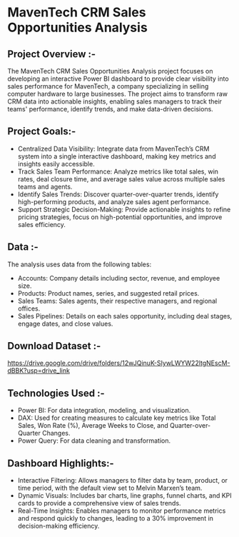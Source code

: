 # MavenTech CRM Sales Opportunities Analysis

## Project Overview :-
The MavenTech CRM Sales Opportunities Analysis project focuses on developing an interactive Power BI dashboard to provide clear visibility into sales performance for MavenTech, a company specializing in selling computer hardware to large businesses. The project aims to transform raw CRM data into actionable insights, enabling sales managers to track their teams' performance, identify trends, and make data-driven decisions.

## Project Goals:-
- Centralized Data Visibility: Integrate data from MavenTech’s CRM system into a single interactive dashboard, making key metrics and insights easily accessible.
- Track Sales Team Performance: Analyze metrics like total sales, win rates, deal closure time, and average sales value across multiple sales teams and agents.
- Identify Sales Trends: Discover quarter-over-quarter trends, identify high-performing products, and analyze sales agent performance.
- Support Strategic Decision-Making: Provide actionable insights to refine pricing strategies, focus on high-potential opportunities, and improve sales efficiency.

## Data :-
The analysis uses data from the following tables:

- Accounts: Company details including sector, revenue, and employee size.
- Products: Product names, series, and suggested retail prices.
- Sales Teams: Sales agents, their respective managers, and regional offices.
- Sales Pipelines: Details on each sales opportunity, including deal stages, engage dates, and close values.

## Download Dataset :- 
https://drive.google.com/drive/folders/12wJQinuK-SIywLWYW22ltgNEscM-dBBK?usp=drive_link

## Technologies Used :-
- Power BI: For data integration, modeling, and visualization.
- DAX: Used for creating measures to calculate key metrics like Total Sales, Won Rate (%), Average Weeks to Close, and Quarter-over-Quarter Changes.
- Power Query: For data cleaning and transformation.

## Dashboard Highlights:-
- Interactive Filtering: Allows managers to filter data by team, product, or time period, with the default view set to Melvin Marxen’s team.
- Dynamic Visuals: Includes bar charts, line graphs, funnel charts, and KPI cards to provide a comprehensive view of sales trends.
- Real-Time Insights: Enables managers to monitor performance metrics and respond quickly to changes, leading to a 30% improvement in decision-making efficiency.
